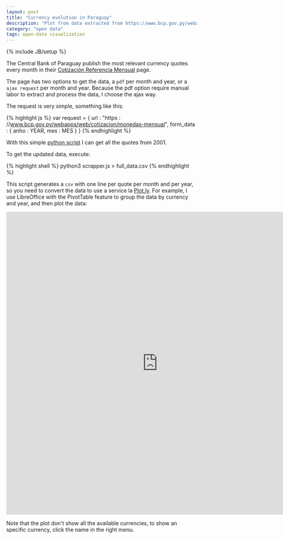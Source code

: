```yaml
---
layout: post
title: "Currency evolution in Paraguay"
description: "Plot from data extracted from https://www.bcp.gov.py/webapps/web/cotizacion/monedas-mensual"
category: "open data"
tags: open-data visualization
---
```

{% include JB/setup %}

The Central Bank of Paraguay publish the most relevant currency quotes every
month in their [Cotización Referencia Mensual][central-bank] page.

The page has two options to get the data, a `pdf` per month and year, or a `ajax
request` per month and year. Because the pdf option require manual labor to
extract and process the data, I choose the ajax way.

The request is very simple, something like this:


{% highlight js %}
var request = {
  url       : "https : //www.bcp.gov.py/webapps/web/cotizacion/monedas-mensual",
  form_data : {
    anho : YEAR,
    mes  : MES
  }
}
{% endhighlight %}

With this simple [python script][gist-scrapper] I can get all the quotes from
2001. 

To get the updated data, execute:

{% highlight shell %}
python3 scrapper.js > full_data.csv
{% endhighlight %}

This script generates a `csv` with one line per quote per month and per year, so
you need to convert the data to use a service la [Plot.ly][plot-ly]. For
example, I use LibreOffice with the PivotTable feature to group the data by
currency and year, and then plot the data:

<iframe width="800" height="800" frameborder="0" scrolling="yes"
src="https://plot.ly/~avolpe/23.embed"></iframe>

Note that the plot don't show all the available currencies, to show an specific
currency, click the name in the right menu.

[central-bank]: https://www.bcp.gov.py/webapps/web/cotizacion/monedas-mensual
[gist-scrapper]: https://gist.github.com/aVolpe/8d2b4ffd29d990105ec5
[plot-ly]: http://plot.ly/~avolpe
